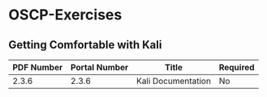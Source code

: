 # OSCP-Exercises

## Getting Comfortable with Kali

|PDF Number|Portal Number|Title|Required|
|----------|-------------|-----|--------|
|2.3.6|2.3.6|Kali Documentation|No|

